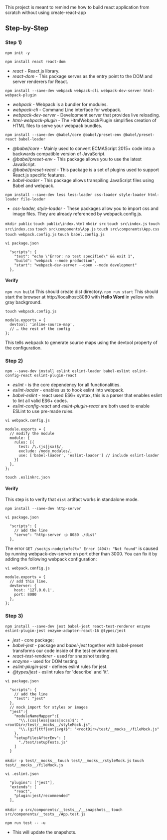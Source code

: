 This project is meant to remind me how to build react application from scratch without using create-react-app

## Step-by-Step

### Step 1) 

`npm init -y`

`npm install react react-dom`
* _react_ - React.js library.
* _react-dom_ - This package serves as the entry point to the DOM and server renderers for React.

`npm install --save-dev webpack webpack-cli webpack-dev-server html-webpack-plugin`
* _webpack_ - Webpack is a bundler for modules.
* _webpack-cli_ - Command Line interface for webpack.
* _webpack-dev-server_ - Development server that provides live reloading.
* _html-webpack-plugin_ - The HtmlWebpackPlugin simplifies creation of HTML files to serve your webpack bundles.

`npm install --save-dev @babel/core @babel/preset-env @babel/preset-react babel-loader`
* _@babel/core_ - Mainly used to convert ECMAScript 2015+ code into a backwards compatible version of JavaScript.
* _@babel/preset-env_ - This package allows you to use the latest JavaScript.
* _@babel/preset-react_ - This package is a set of plugins used to support React.js specific features.
* _babel-loader_ - This package allows transpiling JavaScript files using Babel and webpack.

`npm install --save-dev less less-loader css-loader style-loader html-loader file-loader`
* _css-loader, style-loader_ - These packages allow you to import css and image files. They are already referenced by webpack.config.js.

`mkdir public`
`touch public\index.html`
`mkdir src`
`touch src\index.js`
`touch src\index.css`
`touch src\components\App.js`
`touch src\components\App.css`
`touch webpack.config.js`
`touch babel.config.js`

`vi package.json`
```
  "scripts": {
    "test": "echo \"Error: no test specified\" && exit 1",
    "build": "webpack --mode production",
    "start": "webpack-dev-server --open --mode development"
  },
```

#### Verify
`npm run build`
This should create dist directory.
`npm run start`
This should start the browser at http://localhost:8080 with __Hello Word__ in yellow with gray background.

`touch webpack.config.js`
```
module.exports = {
  devtool: 'inline-source-map',
  // … the rest of the config
};
```
This tells webpack to generate source maps using the devtool property of the configuration.

### Step 2) 

`npm --save-dev install eslint eslint-loader babel-eslint eslint-config-react eslint-plugin-react`
* _eslint_ - is the core dependency for all functionalities.
* _eslint-loader_ - enables us to hook eslint into webpack. 
* _babel-eslint_ - react used ES6+ syntax, this is a parser that enables eslint to lint all valid ES6+ codes.
* _eslint-config-react_ and _eslint-plugin-react_ are both used to enable ESLint to use pre-made rules.

`vi webpack.config.js`
```
module.exports = {
  // modify the module
  module: {
    rules: [{
      test: /\.(js|jsx)$/,
      exclude: /node_modules/,
      use: ['babel-loader', 'eslint-loader'] // include eslint-loader
    }]
  },
};
```

`touch .eslinkrc.json`

#### Verify 
This step is to verify that `dist` artifact works in standalone mode.     

`npm install --save-dev http-server`

`vi package.json`
```
  "scripts": {
    // add the line
    "serve": "http-server -p 8080 ./dist"
  },
```
The error `GET /sockjs-node/info?t=" Error (404): "Not found"` is caused by running webpack-dev-server on port other than 3000.
You can fix it by adding the following webpack configuration:
 
`vi webpack.config.js`
```
module.exports = {
  // add this line.
  devServer: {
    host: '127.0.0.1',
    port: 8080
  },
};
```

### Step 3)

`npm install --save-dev jest babel-jest react-test-renderer enzyme eslint-plugin-jest enzyme-adapter-react-16 @types/jest`
* _jest_ - core package;
* _babel-jest_ - package and _babel-jest_ together with babel-preset transforms our code inside of the test environment.
* _react-test-renderer_ - used for snapshot testing.
* _enzyme_ - used for DOM testing.
* _eslint-plugin-jest_ - defines eslint rules for jest.
* _@types/jest_ - eslint rules for 'describe' and 'it'.

`vi package.json`
```
  "scripts": {
    // add the line
    "test": "jest"
  },
  // mock import for styles or images
  "jest":{
    "moduleNameMapper":{
      "\\.(css|less|sass|scss)$": "<rootDir>/test/__mocks__/styleMock.js",
      "\\.(gif|ttf|eot|svg)$": "<rootDir>/test/__mocks__/fileMock.js"
    },
    "setupFilesAfterEnv": [
      "./test/setupTests.js"
    ]
  }
```

`mkdir -p test/__mocks__`
`touch test/__mocks__/styleMock.js`
`touch test/__mocks__/fileMock.js`

`vi .eslint.json`
```
  "plugins": ["jest"],
  "extends": [
    "react",
    "plugin:jest/recommended"
  ],
```

`mkdir -p src/components/__tests__/__snapshots__`
`touch src/components/__tests__/App.test.js`

`npm run test -- -u`
* This will update the snapshots.
